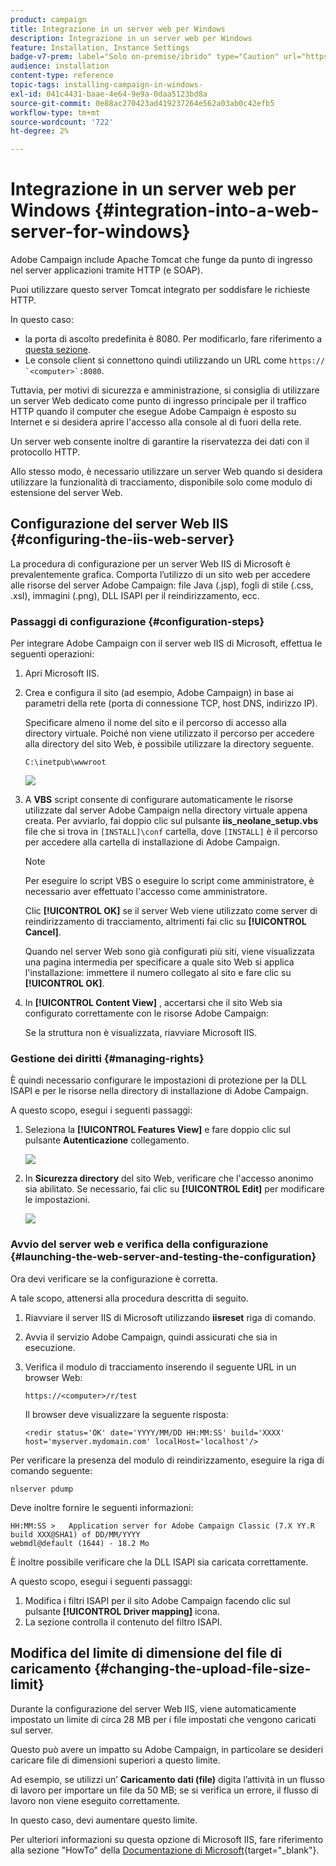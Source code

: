 ```yaml
---
product: campaign
title: Integrazione in un server web per Windows
description: Integrazione in un server web per Windows
feature: Installation, Instance Settings
badge-v7-prem: label="Solo on-premise/ibrido" type="Caution" url="https://experienceleague.adobe.com/docs/campaign-classic/using/installing-campaign-classic/architecture-and-hosting-models/hosting-models-lp/hosting-models.html?lang=it" tooltip="Applicabile solo alle distribuzioni on-premise e ibride"
audience: installation
content-type: reference
topic-tags: installing-campaign-in-windows-
exl-id: 041c4431-baae-4e64-9e9a-0daa5123bd8a
source-git-commit: 0e88ac270423ad419237264e562a03ab0c42efb5
workflow-type: tm+mt
source-wordcount: '722'
ht-degree: 2%

---
```


# Integrazione in un server web per Windows {#integration-into-a-web-server-for-windows}

Adobe Campaign include Apache Tomcat che funge da punto di ingresso nel server applicazioni tramite HTTP (e SOAP).

Puoi utilizzare questo server Tomcat integrato per soddisfare le richieste HTTP.

In questo caso:

* la porta di ascolto predefinita è 8080. Per modificarlo, fare riferimento a [questa sezione](../../installation/using/configure-tomcat.md).
* Le console client si connettono quindi utilizzando un URL come ```https:// `<computer>`:8080```.

Tuttavia, per motivi di sicurezza e amministrazione, si consiglia di utilizzare un server Web dedicato come punto di ingresso principale per il traffico HTTP quando il computer che esegue Adobe Campaign è esposto su Internet e si desidera aprire l&#39;accesso alla console al di fuori della rete.

Un server web consente inoltre di garantire la riservatezza dei dati con il protocollo HTTP.

Allo stesso modo, è necessario utilizzare un server Web quando si desidera utilizzare la funzionalità di tracciamento, disponibile solo come modulo di estensione del server Web.

## Configurazione del server Web IIS {#configuring-the-iis-web-server}

La procedura di configurazione per un server Web IIS di Microsoft è prevalentemente grafica. Comporta l’utilizzo di un sito web per accedere alle risorse del server Adobe Campaign: file Java (.jsp), fogli di stile (.css, .xsl), immagini (.png), DLL ISAPI per il reindirizzamento, ecc.


### Passaggi di configurazione {#configuration-steps}

Per integrare Adobe Campaign con il server web IIS di Microsoft, effettua le seguenti operazioni:

1. Apri Microsoft IIS.
1. Crea e configura il sito (ad esempio, Adobe Campaign) in base ai parametri della rete (porta di connessione TCP, host DNS, indirizzo IP).

   Specificare almeno il nome del sito e il percorso di accesso alla directory virtuale. Poiché non viene utilizzato il percorso per accedere alla directory del sito Web, è possibile utilizzare la directory seguente.

   ```
   C:\inetpub\wwwroot
   ```

   ![](assets/s_ncs_install_iis7_parameters_step1.png)

1. A **VBS** script consente di configurare automaticamente le risorse utilizzate dal server Adobe Campaign nella directory virtuale appena creata. Per avviarlo, fai doppio clic sul pulsante **iis_neolane_setup.vbs** file che si trova in `[INSTALL]\conf` cartella, dove `[INSTALL]` è il percorso per accedere alla cartella di installazione di Adobe Campaign.

   >[!NOTE]
   >
   >Per eseguire lo script VBS o eseguire lo script come amministratore, è necessario aver effettuato l&#39;accesso come amministratore.

   Clic **[!UICONTROL OK]** se il server Web viene utilizzato come server di reindirizzamento di tracciamento, altrimenti fai clic su **[!UICONTROL Cancel]**.

   Quando nel server Web sono già configurati più siti, viene visualizzata una pagina intermedia per specificare a quale sito Web si applica l&#39;installazione: immettere il numero collegato al sito e fare clic su **[!UICONTROL OK]**.

1. In **[!UICONTROL Content View]** , accertarsi che il sito Web sia configurato correttamente con le risorse Adobe Campaign:

   Se la struttura non è visualizzata, riavviare Microsoft IIS.

### Gestione dei diritti {#managing-rights}

È quindi necessario configurare le impostazioni di protezione per la DLL ISAPI e per le risorse nella directory di installazione di Adobe Campaign.

A questo scopo, esegui i seguenti passaggi:

1. Seleziona la **[!UICONTROL Features View]** e fare doppio clic sul pulsante **Autenticazione** collegamento.

   ![](assets/s_ncs_install_iis7_parameters_step8.png)

1. In **Sicurezza directory** del sito Web, verificare che l&#39;accesso anonimo sia abilitato. Se necessario, fai clic su **[!UICONTROL Edit]** per modificare le impostazioni.

   ![](assets/s_ncs_install_iis7_parameters_step9.png)

### Avvio del server web e verifica della configurazione {#launching-the-web-server-and-testing-the-configuration}

Ora devi verificare se la configurazione è corretta.

A tale scopo, attenersi alla procedura descritta di seguito.

1. Riavviare il server IIS di Microsoft utilizzando **iisreset** riga di comando.

1. Avvia il servizio Adobe Campaign, quindi assicurati che sia in esecuzione.

1. Verifica il modulo di tracciamento inserendo il seguente URL in un browser Web:

   ```
   https://<computer>/r/test
   ```

   Il browser deve visualizzare la seguente risposta:

   ```
   <redir status='OK' date='YYYY/MM/DD HH:MM:SS' build='XXXX' host='myserver.mydomain.com' localHost='localhost'/>
   ```

Per verificare la presenza del modulo di reindirizzamento, eseguire la riga di comando seguente:

```
nlserver pdump
```

Deve inoltre fornire le seguenti informazioni:

```
HH:MM:SS >   Application server for Adobe Campaign Classic (7.X YY.R build XXX@SHA1) of DD/MM/YYYY
webmdl@default (1644) - 18.2 Mo
```

È inoltre possibile verificare che la DLL ISAPI sia caricata correttamente.

A questo scopo, esegui i seguenti passaggi:

1. Modifica i filtri ISAPI per il sito Adobe Campaign facendo clic sul pulsante **[!UICONTROL Driver mapping]** icona.
1. La sezione controlla il contenuto del filtro ISAPI.


## Modifica del limite di dimensione del file di caricamento {#changing-the-upload-file-size-limit}

Durante la configurazione del server Web IIS, viene automaticamente impostato un limite di circa 28 MB per i file impostati che vengono caricati sul server.

Questo può avere un impatto su Adobe Campaign, in particolare se desideri caricare file di dimensioni superiori a questo limite.

Ad esempio, se utilizzi un’ **Caricamento dati (file)** digita l’attività in un flusso di lavoro per importare un file da 50 MB; se si verifica un errore, il flusso di lavoro non viene eseguito correttamente.

In questo caso, devi aumentare questo limite.

Per ulteriori informazioni su questa opzione di Microsoft IIS, fare riferimento alla sezione &quot;HowTo&quot; della [Documentazione di Microsoft](https://learn.microsoft.com/en-us/iis/configuration/system.webServer/security/requestFiltering/requestLimits/){target="_blank"}.

